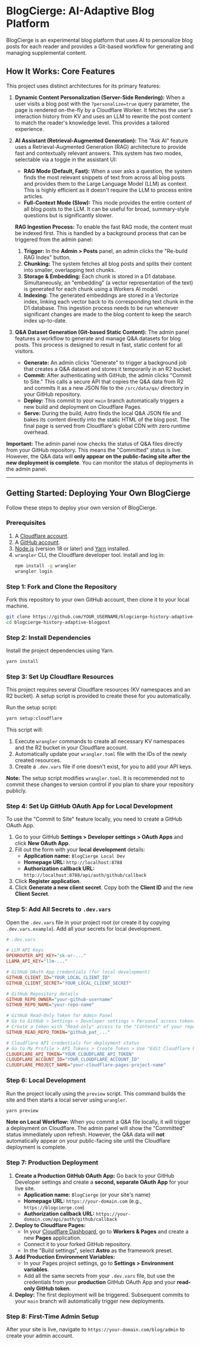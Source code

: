 # BlogCierge: AI-Adaptive Blog Platform

BlogCierge is an experimental blog platform that uses AI to personalize blog posts for each reader and provides a Git-based workflow for generating and managing supplemental content.

## How It Works: Core Features

This project uses distinct architectures for its primary features:

1.  **Dynamic Content Personalization (Server-Side Rendering):** When a user visits a blog post with the `?personalize=true` query parameter, the page is rendered on-the-fly by a Cloudflare Worker. It fetches the user's interaction history from KV and uses an LLM to rewrite the post content to match the reader's knowledge level. This provides a tailored experience.

2.  **AI Assistant (Retrieval-Augmented Generation):** The "Ask AI" feature uses a Retrieval-Augmented Generation (RAG) architecture to provide fast and contextually relevant answers. This system has two modes, selectable via a toggle in the assistant UI:
    *   **RAG Mode (Default, Fast):** When a user asks a question, the system finds the most relevant snippets of text from across all blog posts and provides them to the Large Language Model (LLM) as context. This is highly efficient as it doesn't require the LLM to process entire articles.
    *   **Full-Context Mode (Slow):** This mode provides the entire content of all blog posts to the LLM. It can be useful for broad, summary-style questions but is significantly slower.

    **RAG Ingestion Process:**
    To enable the fast RAG mode, the content must be indexed first. This is handled by a background process that can be triggered from the admin panel:
    1.  **Trigger:** In the **Admin > Posts** panel, an admin clicks the "Re-build RAG Index" button.
    2.  **Chunking:** The system fetches all blog posts and splits their content into smaller, overlapping text chunks.
    3.  **Storage & Embedding:** Each chunk is stored in a D1 database. Simultaneously, an "embedding" (a vector representation of the text) is generated for each chunk using a Workers AI model.
    4.  **Indexing:** The generated embeddings are stored in a Vectorize index, linking each vector back to its corresponding text chunk in the D1 database.
    This ingestion process needs to be run whenever significant changes are made to the blog content to keep the search index up-to-date.

3.  **Q&A Dataset Generation (Git-based Static Content):** The admin panel features a workflow to generate and manage Q&A datasets for blog posts. This process is designed to result in fast, static content for all visitors.
    *   **Generate:** An admin clicks "Generate" to trigger a background job that creates a Q&A dataset and stores it temporarily in an R2 bucket.
    *   **Commit:** After authenticating with GitHub, the admin clicks "Commit to Site." This calls a secure API that copies the Q&A data from R2 and commits it as a new JSON file to the `/src/data/qa/` directory in your GitHub repository.
    *   **Deploy:** This commit to your `main` branch automatically triggers a new build and deployment on Cloudflare Pages.
    *   **Serve:** During the build, Astro finds the local Q&A JSON file and bakes its content directly into the static HTML of the blog post. The final page is served from Cloudflare's global CDN with zero runtime overhead.

**Important:** The admin panel now checks the status of Q&A files directly from your GitHub repository. This means the "Committed" status is live. However, the Q&A data will **only appear on the public-facing site after the new deployment is complete**. You can monitor the status of deployments in the admin panel.

---

## Getting Started: Deploying Your Own BlogCierge

Follow these steps to deploy your own version of BlogCierge.

### Prerequisites

1.  A [Cloudflare account](https://dash.cloudflare.com/sign-up).
2.  A [GitHub account](https://github.com).
3.  [Node.js](https://nodejs.org/en/) (version 18 or later) and [Yarn](https://yarnpkg.com/getting-started/install) installed.
4.  `wrangler` CLI, the Cloudflare developer tool. Install and log in:
    ```bash
    npm install -g wrangler
    wrangler login
    ```

### Step 1: Fork and Clone the Repository

Fork this repository to your own GitHub account, then clone it to your local machine.

```bash
git clone https://github.com/YOUR_USERNAME/blogcierge-history-adaptive-blogpost.git
cd blogcierge-history-adaptive-blogpost
```

### Step 2: Install Dependencies

Install the project dependencies using Yarn.

```bash
yarn install
```

### Step 3: Set Up Cloudflare Resources

This project requires several Cloudflare resources (KV namespaces and an R2 bucket). A setup script is provided to create these for you automatically.

Run the setup script:

```bash
yarn setup:cloudflare
```

This script will:
1.  Execute `wrangler` commands to create all necessary KV namespaces and the R2 bucket in your Cloudflare account.
2.  Automatically update your `wrangler.toml` file with the IDs of the newly created resources.
3.  Create a `.dev.vars` file if one doesn't exist, for you to add your API keys.

**Note:** The setup script modifies `wrangler.toml`. It is recommended not to commit these changes to version control if you plan to share your repository publicly.

### Step 4: Set Up GitHub OAuth App for Local Development

To use the "Commit to Site" feature locally, you need to create a GitHub OAuth App.

1.  Go to your GitHub **Settings > Developer settings > OAuth Apps** and click **New OAuth App**.
2.  Fill out the form with your **local development** details:
    *   **Application name:** `BlogCierge Local Dev`
    *   **Homepage URL:** `http://localhost:8788`
    *   **Authorization callback URL:** `http://localhost:8788/api/auth/github/callback`
3.  Click **Register application**.
4.  Click **Generate a new client secret**. Copy both the **Client ID** and the new **Client Secret**.

### Step 5: Add All Secrets to `.dev.vars`

Open the `.dev.vars` file in your project root (or create it by copying `.dev.vars.example`). Add all your secrets for local development.

```ini
# .dev.vars

# LLM API Keys
OPENROUTER_API_KEY="sk-or-..."
LLAMA_API_KEY="llm-..."

# GitHub OAuth App credentials (for local development)
GITHUB_CLIENT_ID="YOUR_LOCAL_CLIENT_ID"
GITHUB_CLIENT_SECRET="YOUR_LOCAL_CLIENT_SECRET"

# GitHub Repository details
GITHUB_REPO_OWNER="your-github-username"
GITHUB_REPO_NAME="your-repo-name"

# GitHub Read-Only Token for Admin Panel
# Go to GitHub > Settings > Developer settings > Personal access tokens > Fine-grained tokens.
# Create a token with "Read-only" access to the "Contents" of your repository.
GITHUB_READ_REPO_TOKEN="github_pat_..."

# Cloudflare API credentials for deployment status
# Go to My Profile > API Tokens > Create Token > Use "Edit Cloudflare Pages" template.
CLOUDFLARE_API_TOKEN="YOUR_CLOUDFLARE_API_TOKEN"
CLOUDFLARE_ACCOUNT_ID="YOUR_CLOUDFLARE_ACCOUNT_ID"
CLOUDFLARE_PROJECT_NAME="your-cloudflare-pages-project-name"
```

### Step 6: Local Development

Run the project locally using the `preview` script. This command builds the site and then starts a local server using `wrangler`.

```bash
yarn preview
```

**Note on Local Workflow:** When you commit a Q&A file locally, it will trigger a deployment on Cloudflare. The admin panel will show the "Committed" status immediately upon refresh. However, the Q&A data will **not** automatically appear on your public-facing site until the Cloudflare deployment is complete.

### Step 7: Production Deployment

1.  **Create a Production GitHub OAuth App:** Go back to your GitHub Developer settings and create a **second, separate OAuth App** for your live site.
    *   **Application name:** `BlogCierge` (or your site's name)
    *   **Homepage URL:** `https://your-domain.com` (e.g., `https://blogcierge.com`)
    *   **Authorization callback URL:** `https://your-domain.com/api/auth/github/callback`
2.  **Deploy to Cloudflare Pages:**
    *   In your [Cloudflare Dashboard](https://dash.cloudflare.com), go to **Workers & Pages** and create a new **Pages** application.
    *   Connect it to your forked GitHub repository.
    *   In the "Build settings", select **Astro** as the framework preset.
3.  **Add Production Environment Variables:**
    *   In your Pages project settings, go to **Settings > Environment variables**.
    *   Add all the same secrets from your `.dev.vars` file, but use the credentials from your **production** GitHub OAuth App and your **read-only GitHub token**.
4.  **Deploy:** The first deployment will be triggered. Subsequent commits to your `main` branch will automatically trigger new deployments.

### Step 8: First-Time Admin Setup

After your site is live, navigate to `https://your-domain.com/blog/admin` to create your admin account.
